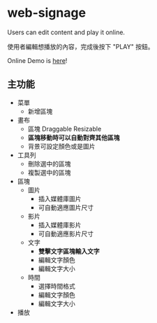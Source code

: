 # web-signage
Users can edit content and play it online.

使用者編輯想播放的內容，完成後按下 "PLAY" 按鈕。

Online Demo is [here](https://mujungho.github.io/web-signage/)!

## 主功能

* 菜單
  * 新增區塊
* 畫布
  * 區塊 Draggable Resizable
  * **區塊移動時可以自動對齊其他區塊**
  * 背景可設定顏色或是圖片
* 工具列
  * 刪除選中的區塊
  * 複製選中的區塊
* 區塊
  * 圖片
    * 插入媒體庫圖片
    * 可自動適應圖片尺寸
  * 影片
    * 插入媒體庫影片
    * 可自動適應影片尺寸
  * 文字
    * **雙擊文字區塊輸入文字**
    * 編輯文字顏色
    * 編輯文字大小
  * 時間
    * 選擇時間格式
    * 編輯文字顏色
    * 編輯文字大小
* 播放
